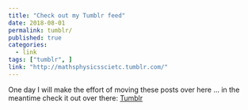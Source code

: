 ```yaml
---
title: "Check out my Tumblr feed"
date: 2018-08-01
permalink: tumblr/
published: true
categories:
  - link
tags: ["tumblr", ]
link: "http://mathsphysicsscietc.tumblr.com/"
---
```


One day I will make the effort of moving these posts over here ... in the meantime check it out over there: [Tumblr](http://mathsphysicsscietc.tumblr.com/)
